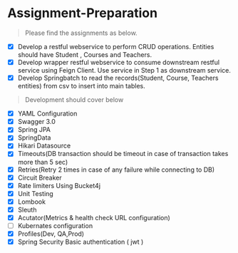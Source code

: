 # Assignment-Preparation

> Please find the assignments as below.

 - [x] Develop a restful webservice to perform CRUD operations. Entities should have Student , Courses and Teachers.
 - [x] Develop wrapper restful webservice to consume downstream restful service using Feign Client.  Use service in Step 1 as downstream service.
 - [x] Develop Springbatch to read the records(Student, Course, Teachers entities) from csv to insert into main tables.

> Development should cover below

 - [x] YAML Configuration
 - [x] Swagger 3.0
 - [x] Spring JPA
 - [x] SpringData
 - [x] Hikari Datasource
 - [x] Timeouts(DB transaction should be timeout in case of transaction takes more than 5 sec)
 - [x] Retries(Retry 2 times in case of any failure while connecting to DB)
 - [x] Circuit Breaker
 - [x] Rate limiters Using Bucket4j
 - [x] Unit Testing                     
 - [x] Lombook
 - [x] Sleuth
 - [x] Acutator(Metrics & health check URL configuration)
 - [ ] Kubernates configuration
 - [x] Profiles(Dev, QA,Prod)
 - [x] Spring Security Basic authentication ( jwt )
